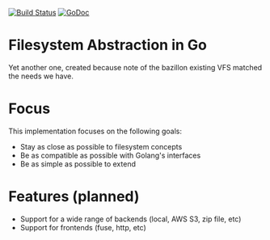 [![Build Status](https://travis-ci.org/KarpelesLab/vfs.svg)](https://travis-ci.org/KarpelesLab/vfs)
[![GoDoc](https://godoc.org/github.com/KarpelesLab/vfs?status.svg)](https://godoc.org/github.com/KarpelesLab/vfs)

# Filesystem Abstraction in Go

Yet another one, created because note of the bazillon existing VFS matched
the needs we have.

# Focus

This implementation focuses on the following goals:

* Stay as close as possible to filesystem concepts
* Be as compatible as possible with Golang's interfaces
* Be as simple as possible to extend

# Features (planned)

* Support for a wide range of backends (local, AWS S3, zip file, etc)
* Support for frontends (fuse, http, etc)

